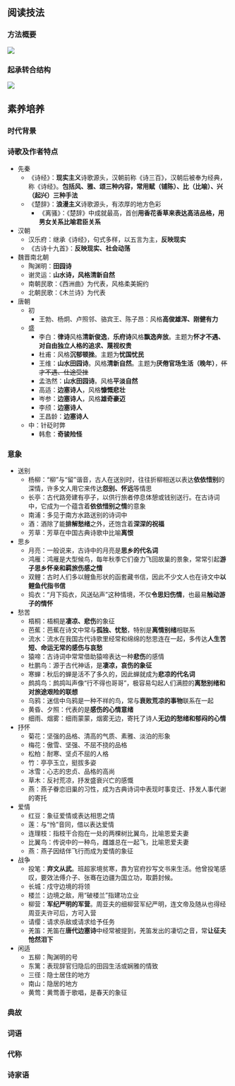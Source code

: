 ## 阅读技法
### 方法概要
<!-- mermaid
mindmap
    ((如何读懂一首诗))
        (读标题)
            (写作时间、地点、对象)
            (事件、题材)
            (情感、主旨)
        (读注释)
            (写作背景)
            (作者处境)
        (读作者)
            (时代)
            (生平经历)
        (诗句)
            (结构)
            (意象)
            (诗家句)
-->
![](https://s1.ax1x.com/2022/11/09/zS43Lt.png)

### 起承转合结构
<!-- mermaid
mindmap
    ((起承转合结构))
        (“起”定基调)
            (交代人、时、地、事、环境)
            (渲染气氛，烘托感情，奠定基调)
            (统领全篇，设置线索，照应题目)
        (“承”为“起”续境深化)
            (互为因果)
            (承接)
            (补充说明)
        (“转”开生面)
            (表达方式转折)
            (虚实转折)
            (写作对象转折)
                (由景及情)
                (由物及人)
                (由事及理)
            (哀乐转折)
            (感官转换)
            (点面转折)
        (妙“合”主旨)
            (明结：直接抒情、言志、阐理)
            (暗结：以景结情，含蓄委婉，耐人寻味)
-->

![](https://s1.ax1x.com/2022/11/09/zS50hD.png)

## 素养培养
### 时代背景

### 诗歌及作者特点
- 先秦
  - 《诗经》：**现实主义**诗歌源头，汉朝前称《诗三百》，汉朝后被奉为经典，称《诗经》。**包括风、雅、颂三种内容，常用赋（铺陈）、比（比喻）、兴（起兴）三种手法**
  - 《楚辞》：**浪漫主义**诗歌源头，有浓厚的地方色彩
    - 《离骚》：《楚辞》中成就最高，首创**用香花香草来表达高洁品格，用男女关系比喻君臣关系**
- 汉朝
  - 汉乐府：继承《诗经》，句式多样，以五言为主，**反映现实**
  - 《古诗十九首》：**反映现实、社会动荡**
- 魏晋南北朝
  - 陶渊明：**田园诗**
  - 谢灵运：**山水诗，风格清新自然**
  - 南朝民歌：《西洲曲》为代表，风格柔美婉约
  - 北朝民歌：《木兰诗》为代表
- 唐朝
  - 初
    - 王勃、杨炯、卢照邻、骆宾王、陈子昂：风格**高俊雄浑、刚健有力**
  - 盛
    - 李白：**律诗**风格**清新俊逸**，**乐府诗**风格**飘逸奔放**。主题为**怀才不遇、对自由独立人格的追求、蔑视权贵**
    - 杜甫：风格**沉郁顿挫**。主题为**忧国忧民**
    - 王维：**山水田园诗**。风格**清新自然**。主题为**厌倦官场生活（晚年）**，~~怀才不遇、仕途受挫~~
    - 孟浩然：**山水田园诗**。风格**平淡自然**
    - 高适：**边塞诗人**，风格**慷慨悲壮**
    - 岑参：**边塞诗人**，风格**雄奇豪迈**
    - 李颀：**边塞诗人**
    - 王昌龄：**边塞诗人**
  - 中：针砭时弊
    - 韩愈：**奇骏险怪**

### 意象
- 送别
  - 杨柳：“柳”与“留”谐音，古人在送别时，往往折柳相送以表达**依依惜别**的深情，许多文人用它来传达**怨别、怀远**等情思
  - 长亭：古代路旁建有亭子，以供行旅者停息体憩或钱别送行。在古诗词中，它成为一个蕴含着**依依惜别之情**的意象
  - 南浦：多见于南方水路送别的诗词中
  - 酒：酒除了能**排解愁绪**之外，还饱含着**深深的祝福**
  - 芳草：芳草在中国古典诗歌中比喻**离恨**
- 思乡
  - 月亮：一般说来，古诗中的月亮是**思乡的代名词**
  - 鸿雁：鸿雁是大型候鸟，每年秋季它们奋力飞回故巢的景象，常常引起**游子思乡怀亲和羁旅伤感之情**
  - 双鲤：古时人们多以鲤鱼形状的函套藏书信，因此不少文人也在诗文中**以鲤鱼代指书信**
  - 捣衣：“月下捣衣，风送砧声”这种情境，不仅**令思妇伤情**，也最易**触动游子的情怀**
- 愁苦
  - 梧桐：梧桐是**凄凉、悲伤**的象征
  - 芭蕉：芭蕉在诗文中常与**孤独、忧愁**，特别是**离情别绪**相联系
  - 流水：流水在我国古代诗歌里经常和绵绵的愁思连在一起，多传达**人生苦短、命运无常的感伤与哀愁**
  - 猿啼：古诗词中常常借助猿啼表达一种**悲伤**的感情
  - 杜鹏鸟：源于古代神话，是**凄凉，哀伤的象征**
  - 寒蝉：秋后的蝉是活不了多久的，因此蝉就成为**悲凉的代名词**
  - 鹧鸪鸟：鹧鸪叫声像“行不得也哥哥”，极容易勾起人们满腔的**离愁别绪和对旅途艰险的联想**
  - 乌鸦：迷信中乌鸦是一种不祥的鸟，常与**衰败荒凉的事物**联系在一起
  - 黄昏、夕照：代表的是**感伤的心情意绪**
  - 细雨、烟雾：细雨蒙蒙，烟雾无边，寄托了诗人**无边的愁绪和郁闷的心情**
- 抒怀
  - 菊花：坚强的品格、清高的气质、素雅、淡泊的形象
  - 梅花：傲雪、坚强、不屈不挠的品格
  - 松柏：耐寒、坚贞不屈的人格
  - 竹：亭亭玉立，挺拔多姿
  - 冰雪：心志的忠贞、品格的高尚
  - 草木：反衬荒凉，抒发盛衰兴亡的感慨
  - 燕：燕子眷恋旧巢的习性，成为古典诗词中表现时事变迁、抒发人事代谢的寄托
- 爱情
  - 红豆：象征爱情或表达相思之情
  - 莲：与“怜”音同，借以表达爱情
  - 连理枝：指枝干合抱在一处的两棵树比翼鸟，比喻恩爱夫妻
  - 比翼鸟：传说中的一种鸟，雌雄总在一起飞，比喻恩爱夫妻
  - 燕：燕子因结伴飞行而成为爱情的象征
- 战争
  - 投笔：**弃文从武**。班超家境贫寒，靠为官府抄写文书来生活。他曾投笔感叹，要效法傅介子、张骞在边疆为国立功，取爵封候。
  - 长城：戍守边境的将领
  - 楼兰：边境之敌，用“破楼兰”指建功立业
  - 柳营：**军纪严明的军营**。周亚夫的细柳营军纪严明，连文帝及随从也得经周亚夫许可后，方可入营
  - 请缨：请求杀敌或请求给予任务
  - 羌笛：羌笛在**唐代边塞诗**中经常被提到，羌笛发出的凄切之音，常**让征夫怆然泪下**
- 闲适
  - 五柳：陶渊明的号
  - 东篱：表现辞官归隐后的田园生活或娴雅的情致
  - 三径：隐士居住的地方
  - 南山：隐居的地方
  - 黄莺：黄莺善于歌唱，是春天的象征

### 典故

### 词语

### 代称

### 诗家语
